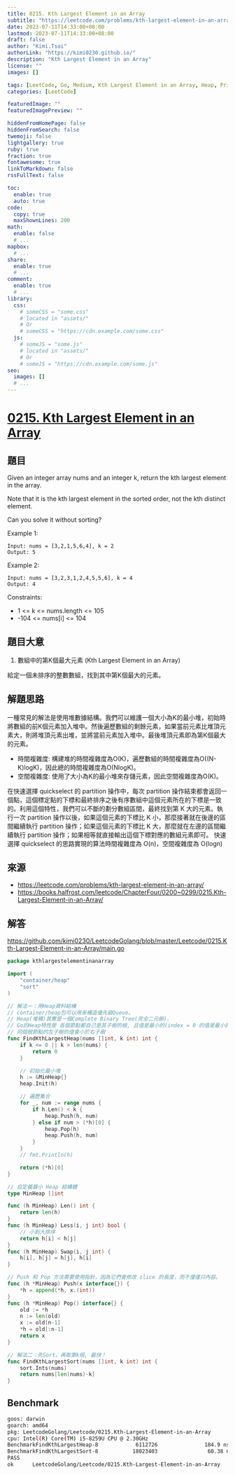 ```yaml
---
title: 0215. Kth Largest Element in an Array
subtitle: "https://leetcode.com/problems/kth-largest-element-in-an-array/"
date: 2023-07-11T14:33:00+08:00
lastmod: 2023-07-11T14:33:00+08:00
draft: false
author: "Kimi.Tsai"
authorLink: "https://kimi0230.github.io/"
description: "Kth Largest Element in an Array"
license: ""
images: []

tags: [LeetCode, Go, Medium, Kth Largest Element in an Array, Heap, Priority Queue, Sorting]
categories: [LeetCode]

featuredImage: ""
featuredImagePreview: ""

hiddenFromHomePage: false
hiddenFromSearch: false
twemoji: false
lightgallery: true
ruby: true
fraction: true
fontawesome: true
linkToMarkdown: false
rssFullText: false

toc:
  enable: true
  auto: true
code:
  copy: true
  maxShownLines: 200
math:
  enable: false
  # ...
mapbox:
  # ...
share:
  enable: true
  # ...
comment:
  enable: true
  # ...
library:
  css:
    # someCSS = "some.css"
    # located in "assets/"
    # Or
    # someCSS = "https://cdn.example.com/some.css"
  js:
    # someJS = "some.js"
    # located in "assets/"
    # Or
    # someJS = "https://cdn.example.com/some.js"
seo:
  images: []
  # ...
---
```

# [0215. Kth Largest Element in an Array](https://leetcode.com/problems/kth-largest-element-in-an-array/)

## 題目

Given an integer array nums and an integer k, return the kth largest element in the array.

Note that it is the kth largest element in the sorted order, not the kth distinct element.

Can you solve it without sorting?

 

Example 1:

```
Input: nums = [3,2,1,5,6,4], k = 2
Output: 5
```

Example 2:
```
Input: nums = [3,2,3,1,2,4,5,5,6], k = 4
Output: 4
```

Constraints:

* 1 <= k <= nums.length <= 105
* -104 <= nums[i] <= 104

## 題目大意
1.   數組中的第K個最大元素 (Kth Largest Element in an Array)

給定一個未排序的整數數組，找到其中第K個最大的元素。

## 解題思路
一種常見的解法是使用堆數據結構。我們可以維護一個大小為K的最小堆，初始時將數組的前K個元素加入堆中。然後遍歷數組的剩餘元素，如果當前元素比堆頂元素大，則將堆頂元素出堆，並將當前元素加入堆中。最後堆頂元素即為第K個最大的元素。
* 時間複雜度: 構建堆的時間複雜度為O(K)，遍歷數組的時間複雜度為O((N-K)logK)，因此總的時間複雜度為O(NlogK)。
* 空間複雜度: 使用了大小為K的最小堆來存儲元素，因此空間複雜度為O(K)。


在快速選擇 quickselect 的 partition 操作中，每次 partition 操作結束都會返回一個點，這個標定點的下標和最終排序之後有序數組中這個元素所在的下標是一致的。利用這個特性，我們可以不斷的劃分數組區間，最終找到第 K 大的元素。執行一次 partition 操作以後，如果這個元素的下標比 K 小，那麼接著就在後邊的區間繼續執行 partition 操作；如果這個元素的下標比 K 大，那麼就在左邊的區間繼續執行 partition 操作；如果相等就直接輸出這個下標對應的數組元素即可。
快速選擇 quickselect 的思路實現的算法時間複雜度為 O(n)，空間複雜度為 O(logn)

## 來源
* https://leetcode.com/problems/kth-largest-element-in-an-array/
* https://books.halfrost.com/leetcode/ChapterFour/0200~0299/0215.Kth-Largest-Element-in-an-Array/

## 解答
https://github.com/kimi0230/LeetcodeGolang/blob/master/Leetcode/0215.Kth-Largest-Element-in-an-Array/main.go

```go
package kthlargestelementinanarray

import (
	"container/heap"
	"sort"
)

// 解法一：用Heap資料結構
// container/heap包可以用来構造優先級Queue。
// Heap(堆積)其實是一個Complete Binary Tree(完全二元樹).
// Go的Heap特性是 各個節點都自己是其子樹的根, 且值是最小的(index = 0 的值是最小的).
// 同個根節點的左子樹的值會小於右子樹
func FindKthLargestHeap(nums []int, k int) int {
	if k <= 0 || k > len(nums) {
		return 0
	}

	// 初始化最小堆
	h := &MinHeap{}
	heap.Init(h)

	// 遍歷集合
	for _, num := range nums {
		if h.Len() < k {
			heap.Push(h, num)
		} else if num > (*h)[0] {
			heap.Pop(h)
			heap.Push(h, num)
		}
	}
	// fmt.Println(h)

	return (*h)[0]
}

// 自定義最小 Heap 結構體
type MinHeap []int

func (h MinHeap) Len() int {
	return len(h)
}
func (h MinHeap) Less(i, j int) bool {
	// 小到大排序
	return h[i] < h[j]
}
func (h MinHeap) Swap(i, j int) {
	h[i], h[j] = h[j], h[i]
}

// Push 和 Pop 方法需要使用指針，因為它們會修改 slice 的長度，而不僅僅只內容。
func (h *MinHeap) Push(x interface{}) {
	*h = append(*h, x.(int))
}
func (h *MinHeap) Pop() interface{} {
	old := *h
	n := len(old)
	x := old[n-1]
	*h = old[:n-1]
	return x
}

// 解法二：先Sort，再取第k個, 最快！
func FindKthLargestSort(nums []int, k int) int {
	sort.Ints(nums)
	return nums[len(nums)-k]
}

```

##  Benchmark

```sh
goos: darwin
goarch: amd64
pkg: LeetcodeGolang/Leetcode/0215.Kth-Largest-Element-in-an-Array
cpu: Intel(R) Core(TM) i5-8259U CPU @ 2.30GHz
BenchmarkFindKthLargestHeap-8            6112726               184.9 ns/op            48 B/op          3 allocs/op
BenchmarkFindKthLargestSort-8           18023403                60.38 ns/op           24 B/op          1 allocs/op
PASS
ok      LeetcodeGolang/Leetcode/0215.Kth-Largest-Element-in-an-Array    3.383s
```